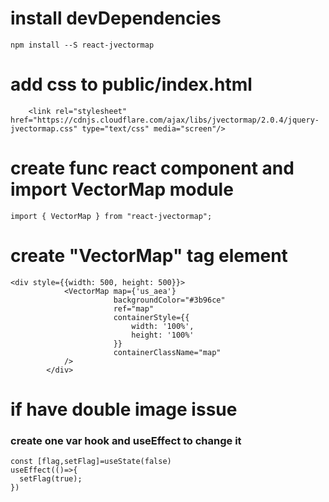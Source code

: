 # install devDependencies
```
npm install --S react-jvectormap
```

# add css to public/index.html
```
    <link rel="stylesheet" href="https://cdnjs.cloudflare.com/ajax/libs/jvectormap/2.0.4/jquery-jvectormap.css" type="text/css" media="screen"/>

```

# create func react component and import VectorMap module
```
import { VectorMap } from "react-jvectormap";
```

# create "VectorMap" tag element
```
<div style={{width: 500, height: 500}}>
            <VectorMap map={'us_aea'}
                       backgroundColor="#3b96ce"
                       ref="map"
                       containerStyle={{
                           width: '100%',
                           height: '100%'
                       }}
                       containerClassName="map"
            />
        </div>
```

# if have double image issue
### create one var hook and useEffect to change it
```
const [flag,setFlag]=useState(false)
useEffect(()=>{
  setFlag(true);
})

```
